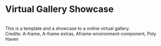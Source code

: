 # Virtual Gallery Showcase
\
This is a template and a showcase to a online virtual gallery.\
Credits: A-frame, A-frame extras, Aframe-environment-component, Poly Haven
